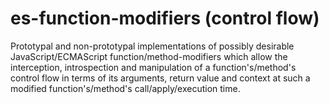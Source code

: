 # es-function-modifiers (control flow)

Prototypal and non-prototypal implementations of possibly desirable JavaScript/ECMAScript function/method-modifiers
which allow the interception, introspection and manipulation of a function's/method's control flow in terms of its
arguments, return value and context at such a modified function's/method's call/apply/execution time.
